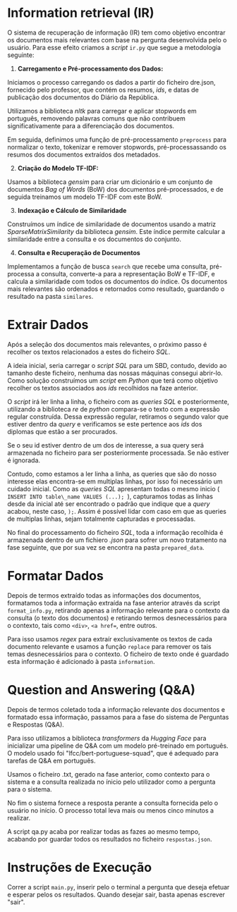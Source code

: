 # Information retrieval (IR)

O sistema de recuperação de informação (IR) tem como objetivo encontrar os documentos mais relevantes com base na pergunta desenvolvida pelo o usuário. Para esse efeito criamos a *script* `ir.py` que segue a metodologia seguinte: 

1. **Carregamento e Pré-processamento dos Dados:** 

Iniciamos o processo carregando os dados a partir do ficheiro dre.json, fornecido pelo professor, que contém os resumos, *ids*, e datas de publicação dos documentos do Diário da República. 

Utilizamos a biblioteca *nltk* para carregar e aplicar stopwords em português, removendo palavras comuns que não contribuem significativamente para a diferenciação dos documentos.

Em seguida, definimos uma função de pré-processamento `preprocess` para normalizar o texto, tokenizar e remover stopwords, pré-processassando os resumos dos documentos extraídos dos metadados.

2. **Criação do Modelo TF-IDF:** 

Usamos a biblioteca *gensim* para criar um dicionário e um conjunto de documentos *Bag of Words* (BoW) dos documentos pré-processados, e de seguida treinamos um modelo TF-IDF com este BoW.

3. **Indexação e Cálculo de Similaridade**

Construímos um índice de similaridade de documentos usando a matriz *SparseMatrixSimilarity* da biblioteca *gensim*. Este índice permite calcular a similaridade entre a consulta e os documentos do conjunto.

4. **Consulta e Recuperação de Documentos**

Implementamos a função de busca `search` que recebe uma consulta, pré-processa a consulta, converte-a para a representação BoW e TF-IDF, e calcula a similaridade com todos os documentos do índice. Os documentos mais relevantes são ordenados e retornados como resultado, guardando o resultado na pasta `similares`.

# Extrair Dados

Após a seleção dos documentos mais relevantes, o próximo passo é recolher os textos relacionados a estes do ficheiro *SQL*. 

A ideia inicial, seria carregar o *script SQL* para um SBD, contudo, devido ao tamanho deste ficheiro, nenhuma das nossas máquinas consegui abrir-lo. Como solução construímos um *script* em *Python* que terá como objetivo recolher os textos associados aos *ids* recolhidos na faze anterior.

O *script* irá ler linha a linha, o ficheiro com as *queries SQL* e posteriormente, utilizando a biblioteca *re* de *python* compara-se o texto com a expressão regular construída. Dessa expressão regular, retiramos o segundo valor que estiver dentro da *query* e verificamos se este pertence aos *ids* dos diplomas que estão a ser procurados.

Se o seu id estiver dentro de um dos de interesse, a sua query será armazenada no ficheiro para ser posteriormente processada. Se não estiver é ignorada.

Contudo, como estamos a ler linha a linha, as queries que são do nosso interesse elas encontra-se em multiplas linhas, por isso foi necessário um cuidado inicial. Como as *queries SQL* apresentam todas o mesmo inicio ( ```INSERT INTO table\_name VALUES (...); ```), capturamos todas as linhas desde da inicial até ser encontrado o padrão que indique que a *query* acabou, neste caso, ```);```. Assim é possível lidar com caso em que as queries de multiplas linhas, sejam totalmente capturadas e processadas.

No final do processamento do ficheiro *SQL*, toda a informação recolhida é armazenada dentro de um fichiero *.json* para sofrer um novo tratamento na fase seguinte, que por sua vez se encontra na pasta `prepared_data`.

# Formatar Dados        

Depois de termos extraído todas as informações dos documentos, formatamos toda a informação extraída na fase anterior através da script `format_info.py`, retirando apenas a informação relevante para o contexto da consulta (o texto dos documentos) e retirando termos desnecessários para o contexto, tais como ```<div>```, ```<a href=```, entre outros.

Para isso usamos *regex* para extraír exclusivamente os textos de cada documento relevante e usamos a função `replace` para remover os tais temas desnecessários para o contexto. O ficheiro de texto onde é guardado esta informação é adicionado à pasta `information`.

# Question and Answering (Q&A)

Depois de termos coletado toda a informação relevante dos documentos e formatado essa informação, passamos para a fase do sistema de Perguntas e Respostas (Q&A).

Para isso utilizamos a biblioteca *transformers* da *Hugging Face* para inicializar uma pipeline de Q&A com um modelo pré-treinado em português. O modelo usado foi "lfcc/bert-portuguese-squad", que é adequado para tarefas de Q&A em português.

Usamos o ficheiro .txt, gerado na fase anterior, como contexto para o sistema e a consulta realizada no ínicio pelo utilizador como a pergunta para o sistema.

No fim o sistema fornece a resposta perante a consulta fornecida pelo o usuário no início. O processo total leva mais ou menos cinco minutos a realizar.

A script qa.py acaba por realizar todas as fazes ao mesmo tempo, acabando por guardar todos os resultados no ficheiro `respostas.json`.

# Instruções de Execução

Correr a script `main.py`, inserir pelo o terminal a pergunta que deseja efetuar e esperar pelos os resultados. Quando desejar sair, basta apenas escrever "sair".
